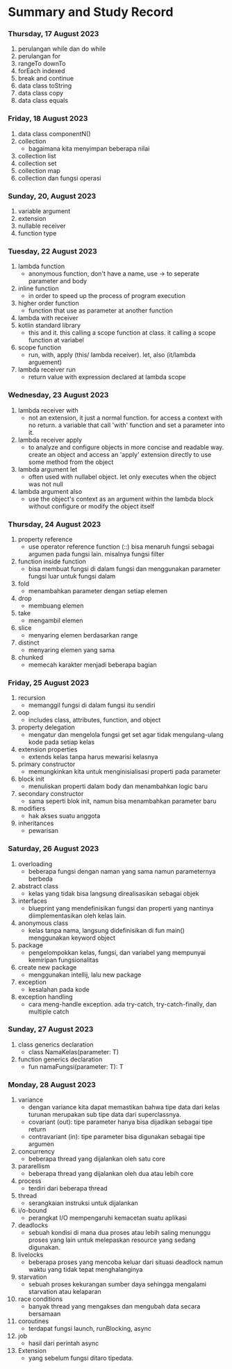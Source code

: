 # Summary and Study Record

### **Thursday, 17 August 2023**
1. perulangan while dan do while
2. perulangan for
3. rangeTo downTo
4. forEach indexed
5. break and continue
6. data class toString
7. data class copy
8. data class equals

### **Friday, 18 August 2023**
1. data class componentN()
2. collection
   - bagaimana kita menyimpan beberapa nilai
4. collection list
5. collection set
6. collection map
7. collection dan fungsi operasi

### **Sunday, 20, August 2023**
1. variable argument
2. extension
3. nullable receiver
4. function type

### **Tuesday, 22 August 2023**
1. lambda function
   - anonymous function, don't have a name, use -> to seperate parameter and body 
2. inline function
   - in order to speed up the process of program execution
3. higher order function
   - function that use as parameter at another function
4. lambda with receiver
5. kotlin standard library
   - this and it. this calling a scope function at class. it calling a scope function at variabel
6. scope function
    - run, with, apply (this/ lambda receiver). let, also (it/lambda arguement)
7. lambda receiver run
    - return value with expression declared at lambda scope

### **Wednesday, 23 August 2023**
1. lambda receiver with
   - not an extension, it just a normal function. for access a context with no return. a variable that call 'with' function and set a parameter into it.
2. lambda receiver apply
   - to analyze and configure objects in more concise and readable way. create an object and access an 'apply' extension directly to use some method from the object
3. lambda argument let
   - often used with nullabel object. let only executes when the object was not null
4. lambda argument also
   - use the object's context as an argument within the lambda block without configure or modify the object itself
  
### **Thursday, 24 August 2023**
1. property reference
   - use operator reference function (::) bisa menaruh fungsi sebagai argumen pada fungsi lain. misalnya fungsi filter 
2. function inside function
    - bisa membuat fungsi di dalam fungsi dan menggunakan parameter fungsi luar untuk fungsi dalam
3. fold
     - menambahkan parameter dengan setiap elemen
4. drop
    - membuang elemen
5. take
    - mengambil elemen
6. slice 
    - menyaring elemen berdasarkan range
7. distinct
    - menyaring elemen yang sama
8. chunked
    - memecah karakter menjadi beberapa bagian

### **Friday, 25 August 2023**
1. recursion
    - memanggil fungsi di dalam fungsi itu sendiri
2. oop
    - includes class, attributes, function, and object
3. property delegation
    - mengatur dan mengelola fungsi get set agar tidak mengulang-ulang kode pada setiap kelas
4.  extension properties
    - extends kelas tanpa harus mewarisi kelasnya
6.  primary constructor
    - memungkinkan kita untuk menginisialisasi properti pada parameter
7. block init
    - menuliskan properti dalam body dan menambahkan logic baru
8. secondary constructor
    - sama seperti blok init, namun bisa menambahkan parameter baru
9. modifiers
    - hak akses suatu anggota
10. inheritances
    - pewarisan

### **Saturday, 26 August 2023**
1. overloading
    - beberapa fungsi dengan naman yang sama namun parameternya berbeda
2. abstract class
    - kelas yang tidak bisa langsung direalisasikan sebagai objek
3. interfaces
    - blueprint yang mendefinisikan fungsi dan properti yang nantinya diimplementasikan oleh kelas lain.
4. anonymous class
    - kelas tanpa nama, langsung didefinisikan di fun main() menggunakan keyword object
5. package
    - pengelompokkan kelas, fungsi, dan variabel yang mempunyai kemiripan fungsionalitas
6. create new package
    - menggunakan intellij, lalu new package
7. exception
    - kesalahan pada kode
8. exception handling
    - cara meng-handle exception. ada try-catch, try-catch-finally, dan multiple catch

### **Sunday, 27 August 2023**
1. class generics declaration
    - class NamaKelas<T>(parameter: T)
3. function generics declaration
    - fun <T> namaFungsi(parameter: T): T

### **Monday, 28 August 2023**
1. variance
    - dengan variance kita dapat memastikan bahwa tipe data dari kelas turunan merupakan sub tipe data dari superclassnya.
    - covariant (out): tipe parameter hanya bisa dijadikan sebagai tipe return
    - contravariant (in): tipe parameter bisa digunakan sebagai tipe argumen
2. concurrency
    - beberapa thread yang dijalankan oleh satu core
3. pararellism
    - beberapa thread yang dijalankan oleh dua atau lebih core
4. process
    - terdiri dari beberapa thread
5. thread
    - serangkaian instruksi untuk dijalankan 
6. i/o-bound
    - perangkat I/O mempengaruhi kemacetan suatu aplikasi
7. deadlocks
    - sebuah kondisi di mana dua proses atau lebih saling menunggu proses yang lain untuk melepaskan resource yang sedang digunakan.
8. livelocks
    - beberapa proses yang mencoba keluar dari situasi deadlock namun waktu yang tidak tepat menghalanginya
9. starvation
    - sebuah proses kekurangan sumber daya sehingga mengalami starvation atau kelaparan
10. race conditions
    - banyak thread yang mengakses dan mengubah data secara bersamaan
11. coroutines
    - terdapat fungsi launch, runBlocking, async
12. job
    - hasil dari perintah async
13. Extension
    - yang sebelum fungsi ditaro tipedata.


